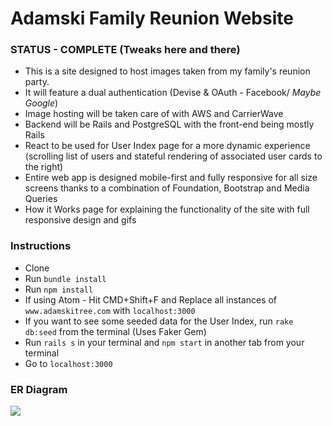 # Adamski Family Reunion Website

### STATUS - COMPLETE (Tweaks here and there)

* This is a site designed to host images taken from my family's reunion party.
* It will feature a dual authentication (Devise & OAuth - Facebook/ *Maybe Google*)
* Image hosting will be taken care of with AWS and CarrierWave
* Backend will be Rails and PostgreSQL with the front-end being mostly Rails
* React to be used for User Index page for a more dynamic experience (scrolling list of users and stateful rendering of associated user cards to the right)
* Entire web app is designed mobile-first and fully responsive for all size screens thanks to a combination of Foundation, Bootstrap and Media Queries
* How it Works page for explaining the functionality of the site with full responsive design and gifs

### Instructions

* Clone
* Run `bundle install`
* Run `npm install`
* If using Atom - Hit CMD+Shift+F and Replace all instances of `www.adamskitree.com` with `localhost:3000`
* If you want to see some seeded data for the User Index, run `rake db:seed` from the terminal (Uses Faker Gem)
* Run `rails s` in your terminal and `npm start` in another tab from your terminal
* Go to `localhost:3000`

### ER Diagram

![](http://i.imgur.com/kO43lM8.png)
